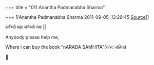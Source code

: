 +++
title = "011 Anantha Padmanabha Sharma"

+++
[[Anantha Padmanabha Sharma	2011-09-05, 13:29:45 [Source](https://groups.google.com/g/samskrita/c/KcMQ9MuXc84)]]



सर्वेभ्यो महा जनेभ्यो नमः \|\|

  

Anybody please help me,

Where i can buy the book "nARADA SAMHITA"(नारद संहिता)



